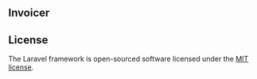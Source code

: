 ## Invoicer

## License

The Laravel framework is open-sourced software licensed under the [MIT license](https://opensource.org/licenses/MIT).
